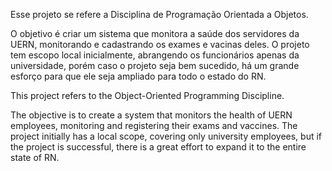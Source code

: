 Esse projeto se refere a Disciplina de Programação Orientada a Objetos. 

O objetivo é criar um sistema que monitora a saúde dos servidores da UERN, monitorando e cadastrando os exames e vacinas deles. 
O projeto tem escopo local inicialmente, abrangendo os funcionários apenas da universidade, porém caso o projeto seja bem sucedido, há um grande esforço para que ele seja ampliado para todo o estado do RN.

This project refers to the Object-Oriented Programming Discipline.

The objective is to create a system that monitors the health of UERN employees, monitoring and registering their exams and vaccines.
The project initially has a local scope, covering only university employees, but if the project is successful, there is a great effort to expand it to the entire state of RN.

